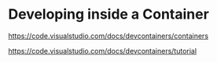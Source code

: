 # Developing inside a Container

https://code.visualstudio.com/docs/devcontainers/containers

https://code.visualstudio.com/docs/devcontainers/tutorial